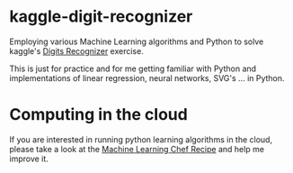 kaggle-digit-recognizer
=======================

Employing various Machine Learning algorithms and Python to solve kaggle's
[Digits Recognizer](https://www.kaggle.com/c/digit-recognizer/) exercise.

This is just for practice and for me getting familiar with Python and
implementations of linear regression, neural networks, SVG's ... in Python.

Computing in the cloud
======================
If you are interested in running python learning algorithms in the cloud, please
take a look at the
[Machine Learning Chef Recipe](https://github.com/misza222/chef-ml-python)
and help me improve it.
